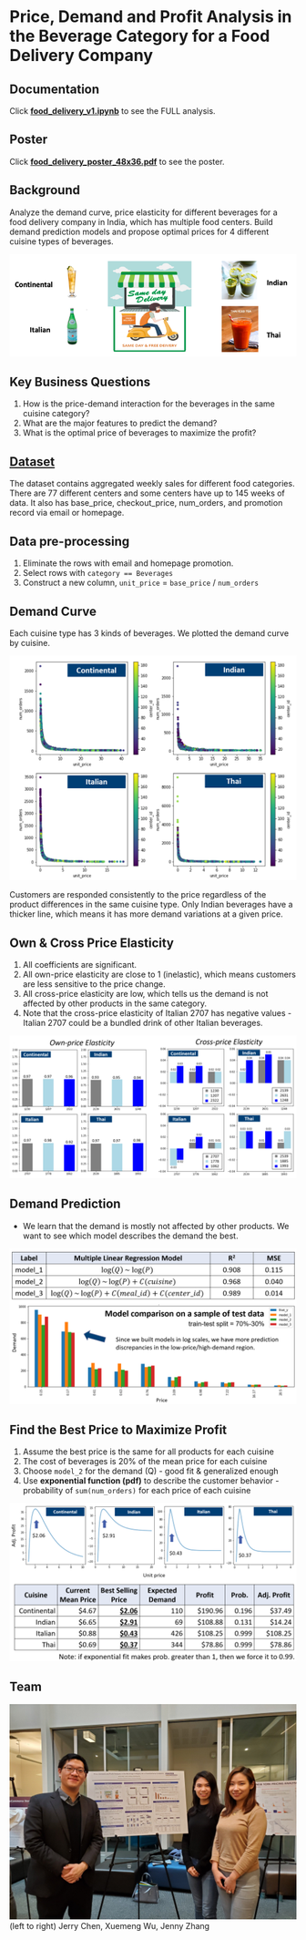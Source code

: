 #  Price, Demand and Profit Analysis in the Beverage Category for a Food Delivery Company

## Documentation

Click **[food_delivery_v1.ipynb](food_delivery_v1.ipynb)** to see the FULL analysis.

## Poster

Click **[food_delivery_poster_48x36.pdf](food_delivery_poster_48x36.pdf)** to see the poster.


## Background

Analyze the demand curve, price elasticity for different beverages for a food delivery company in India, which has multiple food centers. Build demand prediction models and propose optimal prices for 4 different cuisine types of beverages.

<img src="img/fooddelivery.png">

## Key Business Questions

1. How is the price-demand interaction for the beverages in the same cuisine category?
2. What are the major features to predict the demand?
3. What is the optimal price of beverages to maximize the profit?

## [Dataset](https://datahack.analyticsvidhya.com/contest/genpact-machine-learning-hackathon-1/)

The dataset contains aggregated weekly sales for different food categories. There are 77 different centers and some centers have up to 145 weeks of data. It also has base_price, checkout_price, num_orders, and promotion record via email or homepage.

## Data pre-processing

1. Eliminate the rows with email and homepage promotion.
2. Select rows with `category == Beverages` 
3. Construct a new column, `unit_price` = `base_price` / `num_orders` 


## Demand Curve

Each cuisine type has 3 kinds of beverages. We plotted the demand curve by cuisine.

<img src="img/demand_curve_poster.PNG">

Customers are responded consistently to the price regardless of the product differences in the same cuisine type. Only Indian beverages have a thicker line, which means it has more demand variations at a given price. 


## Own & Cross Price Elasticity

1. All coefficients are significant. 
2. All own-price elasticity are close to 1 (inelastic), which means customers are less sensitive to the price change. 
3. All cross-price elasticity are low, which tells us the demand is not affected by other products in the same category. 
4. Note that the cross-price elasticity of Italian 2707 has negative values - Italian 2707 could be a bundled drink of other Italian beverages.

<img src="img/elasticity_poster.PNG">

## Demand Prediction

- We learn that the demand is mostly not affected by other products. We want to see which model describes the demand the best.  

<img src="img/models_poster.PNG">

## Find the Best Price to Maximize Profit

1. Assume the best price is the same for all products for each cuisine
2. The cost of beverages is 20% of the mean price for each cuisine
3. Choose `model_2` for the demand (Q) - good fit & generalized enough
4. Use **exponential function (pdf)** to describe the customer behavior - probability of `sum(num_orders)` for each price of each cuisine

<img src="img/optimal_price_poster.PNG">

## Team 

<img src="img/Team.jpg">
(left to right) Jerry Chen, Xuemeng Wu, Jenny Zhang
